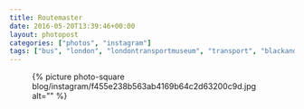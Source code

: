 ```yaml
---
title: Routemaster
date: 2016-05-20T13:39:46+00:00
layout: photopost
categories: ["photos", "instagram"]
tags: ["bus", "london", "londontransportmuseum", "transport", "blackandwhite"]
---
```


<figure class="photo photo--square">
  {% picture photo-square blog/instagram/f455e238b563ab4169b64c2d63200c9d.jpg alt="" %}
</figure>



